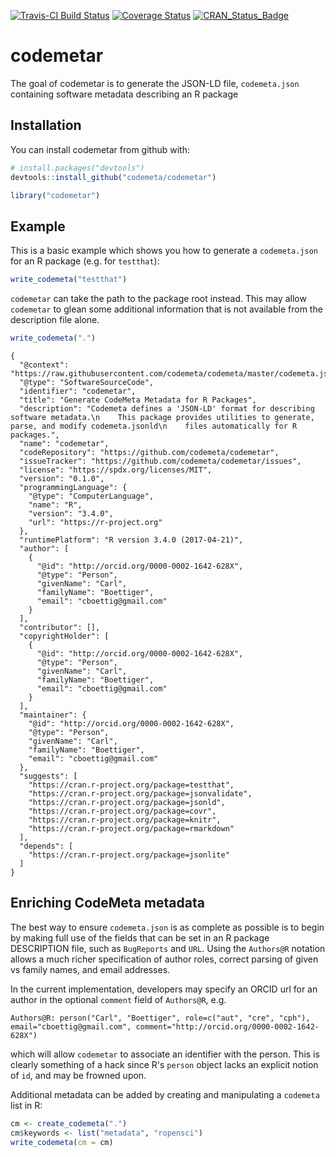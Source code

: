 
[![Travis-CI Build Status](https://travis-ci.org/codemeta/codemetar.svg?branch=master)](https://travis-ci.org/codemeta/codemetar) [![Coverage Status](https://img.shields.io/codecov/c/github/codemeta/codemetar/master.svg)](https://codecov.io/github/codemeta/codemetar?branch=master) [![CRAN\_Status\_Badge](http://www.r-pkg.org/badges/version/codemetar)](https://cran.r-project.org/package=codemetar)

<!-- README.md is generated from README.Rmd. Please edit that file -->
codemetar
=========

The goal of codemetar is to generate the JSON-LD file, `codemeta.json` containing software metadata describing an R package

Installation
------------

You can install codemetar from github with:

``` r
# install.packages("devtools")
devtools::install_github("codemeta/codemetar")
```

``` r
library("codemetar")
```

Example
-------

This is a basic example which shows you how to generate a `codemeta.json` for an R package (e.g. for `testthat`):

``` r
write_codemeta("testthat")
```

`codemetar` can take the path to the package root instead. This may allow `codemetar` to glean some additional information that is not available from the description file alone.

``` r
write_codemeta(".")
```

    {
      "@context": "https://raw.githubusercontent.com/codemeta/codemeta/master/codemeta.jsonld",
      "@type": "SoftwareSourceCode",
      "identifier": "codemetar",
      "title": "Generate CodeMeta Metadata for R Packages",
      "description": "Codemeta defines a 'JSON-LD' format for describing software metadata.\n    This package provides utilities to generate, parse, and modify codemeta.jsonld\n    files automatically for R packages.",
      "name": "codemetar",
      "codeRepository": "https://github.com/codemeta/codemetar",
      "issueTracker": "https://github.com/codemeta/codemetar/issues",
      "license": "https://spdx.org/licenses/MIT",
      "version": "0.1.0",
      "programmingLanguage": {
        "@type": "ComputerLanguage",
        "name": "R",
        "version": "3.4.0",
        "url": "https://r-project.org"
      },
      "runtimePlatform": "R version 3.4.0 (2017-04-21)",
      "author": [
        {
          "@id": "http://orcid.org/0000-0002-1642-628X",
          "@type": "Person",
          "givenName": "Carl",
          "familyName": "Boettiger",
          "email": "cboettig@gmail.com"
        }
      ],
      "contributor": [],
      "copyrightHolder": [
        {
          "@id": "http://orcid.org/0000-0002-1642-628X",
          "@type": "Person",
          "givenName": "Carl",
          "familyName": "Boettiger",
          "email": "cboettig@gmail.com"
        }
      ],
      "maintainer": {
        "@id": "http://orcid.org/0000-0002-1642-628X",
        "@type": "Person",
        "givenName": "Carl",
        "familyName": "Boettiger",
        "email": "cboettig@gmail.com"
      },
      "suggests": [
        "https://cran.r-project.org/package=testthat",
        "https://cran.r-project.org/package=jsonvalidate",
        "https://cran.r-project.org/package=jsonld",
        "https://cran.r-project.org/package=covr",
        "https://cran.r-project.org/package=knitr",
        "https://cran.r-project.org/package=rmarkdown"
      ],
      "depends": [
        "https://cran.r-project.org/package=jsonlite"
      ]
    }

Enriching CodeMeta metadata
---------------------------

The best way to ensure `codemeta.json` is as complete as possible is to begin by making full use of the fields that can be set in an R package DESCRIPTION file, such as `BugReports` and `URL`. Using the `Authors@R` notation allows a much richer specification of author roles, correct parsing of given vs family names, and email addresses.

In the current implementation, developers may specify an ORCID url for an author in the optional `comment` field of `Authors@R`, e.g.

    Authors@R: person("Carl", "Boettiger", role=c("aut", "cre", "cph"), email="cboettig@gmail.com", comment="http://orcid.org/0000-0002-1642-628X")

which will allow `codemetar` to associate an identifier with the person. This is clearly something of a hack since R's `person` object lacks an explicit notion of `id`, and may be frowned upon.

Additional metadata can be added by creating and manipulating a `codemeta` list in R:

``` r
cm <- create_codemeta(".")
cm$keywords <- list("metadata", "ropensci")
write_codemeta(cm = cm)
```

